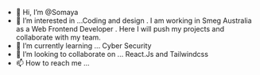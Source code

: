 - 👋 Hi, I’m @Somaya
- 👀 I’m interested in ...Coding and design . I am working in Smeg Australia as a Web Frontend Developer . Here I will push my projects and collaborate with my team.
- 🌱 I’m currently learning ... Cyber Security
- 💞️ I’m looking to collaborate on ... React.Js and Tailwindcss 
- 📫 How to reach me ... 

